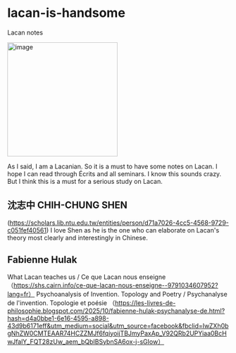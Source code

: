 # lacan-is-handsome
Lacan notes

<img width="250" height="259" alt="image" src="https://github.com/user-attachments/assets/8348aa9e-2011-4742-b4e1-96a2ee7af5e8" />


As I said, I am a Lacanian. So it is a must to have some notes on Lacan. I hope I can read through Écrits and all seminars. I know this sounds crazy. But I think this is a must for a serious study on Lacan.

## 沈志中 CHIH-CHUNG SHEN
(https://scholars.lib.ntu.edu.tw/entities/person/d71a7026-4cc5-4568-9729-c051fef40561)
I love Shen as he is the one who can elaborate on Lacan's theory most clearly and interestingly in Chinese.


## Fabienne Hulak
What Lacan teaches us / Ce que Lacan nous enseigne
（https://shs.cairn.info/ce-que-lacan-nous-enseigne--9791034607952?lang=fr）
Psychoanalysis of Invention. Topology and Poetry / Psychanalyse de l'invention. Topologie et poésie
（https://les-livres-de-philosophie.blogspot.com/2025/10/fabienne-hulak-psychanalyse-de.html?hash=d4a0bbe1-6e16-4595-a898-43d9b6171eff&utm_medium=social&utm_source=facebook&fbclid=IwZXh0bgNhZW0CMTEAAR74HCZZMJf6fqiyoijTBJmyPaxAp_V92QRb2UPYiaa0BcHwJfalY_FQT28zUw_aem_bQbIBSybnSA6ox-j-sGIow）
